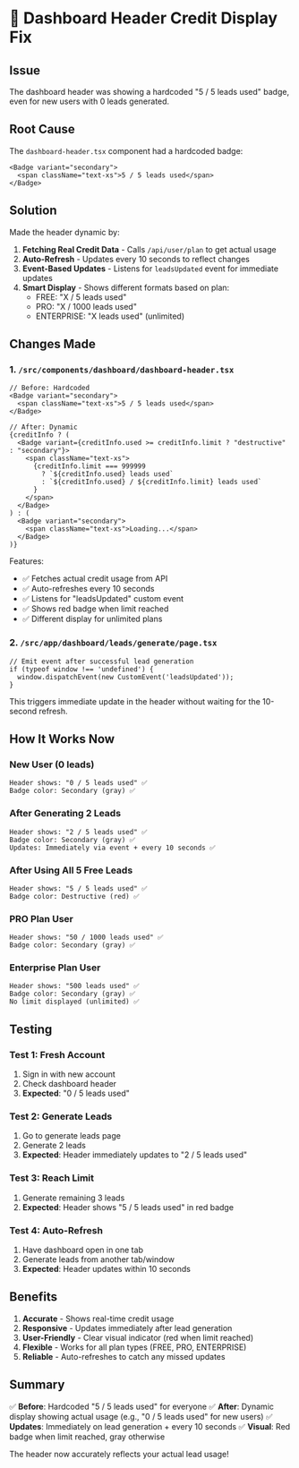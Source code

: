 # 🔧 Dashboard Header Credit Display Fix

## Issue
The dashboard header was showing a hardcoded "5 / 5 leads used" badge, even for new users with 0 leads generated.

## Root Cause
The `dashboard-header.tsx` component had a hardcoded badge:
```tsx
<Badge variant="secondary">
  <span className="text-xs">5 / 5 leads used</span>
</Badge>
```

## Solution
Made the header dynamic by:

1. **Fetching Real Credit Data** - Calls `/api/user/plan` to get actual usage
2. **Auto-Refresh** - Updates every 10 seconds to reflect changes
3. **Event-Based Updates** - Listens for `leadsUpdated` event for immediate updates
4. **Smart Display** - Shows different formats based on plan:
   - FREE: "X / 5 leads used"
   - PRO: "X / 1000 leads used"
   - ENTERPRISE: "X leads used" (unlimited)

## Changes Made

### 1. `/src/components/dashboard/dashboard-header.tsx`
```tsx
// Before: Hardcoded
<Badge variant="secondary">
  <span className="text-xs">5 / 5 leads used</span>
</Badge>

// After: Dynamic
{creditInfo ? (
  <Badge variant={creditInfo.used >= creditInfo.limit ? "destructive" : "secondary"}>
    <span className="text-xs">
      {creditInfo.limit === 999999 
        ? `${creditInfo.used} leads used`
        : `${creditInfo.used} / ${creditInfo.limit} leads used`
      }
    </span>
  </Badge>
) : (
  <Badge variant="secondary">
    <span className="text-xs">Loading...</span>
  </Badge>
)}
```

Features:
- ✅ Fetches actual credit usage from API
- ✅ Auto-refreshes every 10 seconds
- ✅ Listens for "leadsUpdated" custom event
- ✅ Shows red badge when limit reached
- ✅ Different display for unlimited plans

### 2. `/src/app/dashboard/leads/generate/page.tsx`
```tsx
// Emit event after successful lead generation
if (typeof window !== 'undefined') {
  window.dispatchEvent(new CustomEvent('leadsUpdated'));
}
```

This triggers immediate update in the header without waiting for the 10-second refresh.

## How It Works Now

### New User (0 leads)
```
Header shows: "0 / 5 leads used" ✅
Badge color: Secondary (gray) ✅
```

### After Generating 2 Leads
```
Header shows: "2 / 5 leads used" ✅
Badge color: Secondary (gray) ✅
Updates: Immediately via event + every 10 seconds ✅
```

### After Using All 5 Free Leads
```
Header shows: "5 / 5 leads used" ✅
Badge color: Destructive (red) ✅
```

### PRO Plan User
```
Header shows: "50 / 1000 leads used" ✅
Badge color: Secondary (gray) ✅
```

### Enterprise Plan User
```
Header shows: "500 leads used" ✅
Badge color: Secondary (gray) ✅
No limit displayed (unlimited) ✅
```

## Testing

### Test 1: Fresh Account
1. Sign in with new account
2. Check dashboard header
3. **Expected**: "0 / 5 leads used"

### Test 2: Generate Leads
1. Go to generate leads page
2. Generate 2 leads
3. **Expected**: Header immediately updates to "2 / 5 leads used"

### Test 3: Reach Limit
1. Generate remaining 3 leads
2. **Expected**: Header shows "5 / 5 leads used" in red badge

### Test 4: Auto-Refresh
1. Have dashboard open in one tab
2. Generate leads from another tab/window
3. **Expected**: Header updates within 10 seconds

## Benefits

1. **Accurate** - Shows real-time credit usage
2. **Responsive** - Updates immediately after lead generation
3. **User-Friendly** - Clear visual indicator (red when limit reached)
4. **Flexible** - Works for all plan types (FREE, PRO, ENTERPRISE)
5. **Reliable** - Auto-refreshes to catch any missed updates

## Summary

✅ **Before**: Hardcoded "5 / 5 leads used" for everyone
✅ **After**: Dynamic display showing actual usage (e.g., "0 / 5 leads used" for new users)
✅ **Updates**: Immediately on lead generation + every 10 seconds
✅ **Visual**: Red badge when limit reached, gray otherwise

The header now accurately reflects your actual lead usage!
